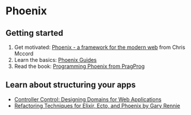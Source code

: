 # Phoenix

## Getting started

1. Get motivated: [Phoenix - a framework for the modern web](https://vimeo.com/131633172) from Chris Mccord
2. Learn the basics: [Phoenix Guides](http://www.phoenixframework.org/docs/overview)
3. Read the book: [Programming Phoenix from PragProg](https://pragprog.com/book/phoenix/programming-phoenix)

## Learn about structuring your apps

* [Controller Control: Designing Domains for Web Applications](http://www.elixir.london/2016/gary-rennie)
* [Refactoring Techniques for Elixir, Ecto, and Phoenix by Gary Rennie](https://www.youtube.com/watch?v=V21DAKtY31Q)
